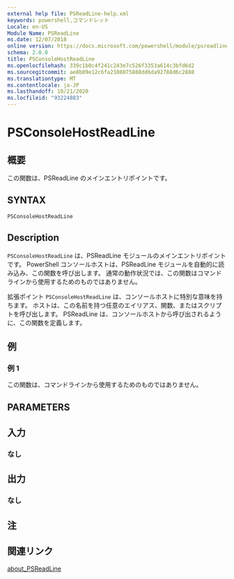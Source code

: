 ```yaml
---
external help file: PSReadLine-help.xml
keywords: powershell,コマンドレット
Locale: en-US
Module Name: PSReadLine
ms.date: 12/07/2018
online version: https://docs.microsoft.com/powershell/module/psreadline/psconsolehostreadline?view=powershell-6&WT.mc_id=ps-gethelp
schema: 2.0.0
title: PSConsoleHostReadLine
ms.openlocfilehash: 339c1b0c4f241c243e7c526f3353a614c3bfd6d2
ms.sourcegitcommit: ae8b89e12c6fa2108075888dd6da92788d6c2888
ms.translationtype: MT
ms.contentlocale: ja-JP
ms.lasthandoff: 10/21/2020
ms.locfileid: "93224883"
---
```

# PSConsoleHostReadLine

## 概要
この関数は、PSReadLine のメインエントリポイントです。

## SYNTAX

```
PSConsoleHostReadLine
```

## Description

`PSConsoleHostReadLine` は、PSReadLine モジュールのメインエントリポイントです。 PowerShell コンソールホストは、PSReadLine モジュールを自動的に読み込み、この関数を呼び出します。 通常の動作状況では、この関数はコマンドラインから使用するためのものではありません。

拡張ポイント `PSConsoleHostReadLine` は、コンソールホストに特別な意味を持ちます。 ホストは、この名前を持つ任意のエイリアス、関数、またはスクリプトを呼び出します。 PSReadLine は、コンソールホストから呼び出されるように、この関数を定義します。

## 例

### 例 1

この関数は、コマンドラインから使用するためのものではありません。

## PARAMETERS

## 入力

### なし

## 出力

### なし

## 注

## 関連リンク

[about_PSReadLine](./About/about_PSReadLine.md)
